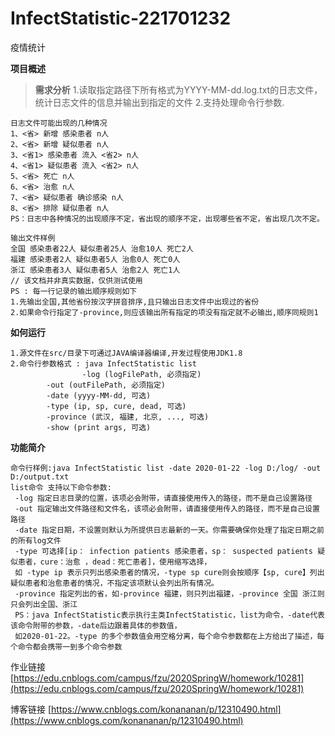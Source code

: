# InfectStatistic-221701232
疫情统计

**项目概述**
>**需求分析**
1.读取指定路径下所有格式为YYYY-MM-dd.log.txt的日志文件，统计日志文件的信息并输出到指定的文件
2.支持处理命令行参数.
````
日志文件可能出现的几种情况
1、<省> 新增 感染患者 n人
2、<省> 新增 疑似患者 n人
3、<省1> 感染患者 流入 <省2> n人
4、<省1> 疑似患者 流入 <省2> n人
5、<省> 死亡 n人
6、<省> 治愈 n人
7、<省> 疑似患者 确诊感染 n人
8、<省> 排除 疑似患者 n人
PS：日志中各种情况的出现顺序不定，省出现的顺序不定，出现哪些省不定，省出现几次不定。
````
````
输出文件样例
全国 感染患者22人 疑似患者25人 治愈10人 死亡2人
福建 感染患者2人 疑似患者5人 治愈0人 死亡0人
浙江 感染患者3人 疑似患者5人 治愈2人 死亡1人
// 该文档并非真实数据，仅供测试使用
PS : 每一行记录的输出顺序规则如下
1.先输出全国,其他省份按汉字拼音排序,且只输出日志文件中出现过的省份
2.如果命令行指定了-province,则应该输出所有指定的项没有指定就不必输出,顺序同规则1
````
**如何运行**
```
1.源文件在src/目录下可通过JAVA编译器编译,开发过程使用JDK1.8
2.命令行参数格式 : java InfectStatistic list
                -log (logFilePath, 必须指定)
		-out (outFilePath, 必须指定)
		-date (yyyy-MM-dd, 可选)
		-type (ip, sp, cure, dead, 可选)
		-province (武汉, 福建, 北京, ..., 可选)
		-show (print args, 可选)
```
**功能简介**
````
命令行样例:java InfectStatistic list -date 2020-01-22 -log D:/log/ -out D:/output.txt
list命令 支持以下命令参数:
 -log 指定日志目录的位置，该项必会附带，请直接使用传入的路径，而不是自己设置路径
 -out 指定输出文件路径和文件名，该项必会附带，请直接使用传入的路径，而不是自己设置路径
 -date 指定日期，不设置则默认为所提供日志最新的一天。你需要确保你处理了指定日期之前的所有log文件
 -type 可选择[ip： infection patients 感染患者，sp： suspected patients 疑似患者，cure：治愈 ，dead：死亡患者]，使用缩写选择，
 如 -type ip 表示只列出感染患者的情况，-type sp cure则会按顺序【sp, cure】列出疑似患者和治愈患者的情况，不指定该项默认会列出所有情况。
 -province 指定列出的省，如-province 福建，则只列出福建，-province 全国 浙江则只会列出全国、浙江
 PS：java InfectStatistic表示执行主类InfectStatistic，list为命令，-date代表该命令附带的参数，-date后边跟着具体的参数值，
 如2020-01-22。-type 的多个参数值会用空格分离，每个命令参数都在上方给出了描述，每个命令都会携带一到多个命令参数
````
作业链接
[https://edu.cnblogs.com/campus/fzu/2020SpringW/homework/10281](https://edu.cnblogs.com/campus/fzu/2020SpringW/homework/10281) 

博客链接
[https://www.cnblogs.com/konananan/p/12310490.html](https://www.cnblogs.com/konananan/p/12310490.html) 

